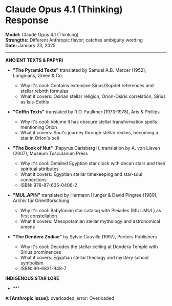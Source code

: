 # Claude Opus 4.1 (Thinking) Response

**Model:** Claude Opus 4.1 (Thinking)  
**Strengths:** Different Anthropic flavor; catches ambiguity wording  
**Date:** January 23, 2025

---

**ANCIENT TEXTS & PAPYRI**

- **"The Pyramid Texts"** translated by Samuel A.B. Mercer (1952), Longmans, Green & Co.
  - Why it's cool: Contains extensive Sirius/Sopdet references and stellar rebirth formulas
  - What it covers: Osirian stellar religion, Orion-Osiris correlation, Sirius as Isis-Sothis

- **"Coffin Texts"** translated by R.O. Faulkner (1973-1978), Aris & Phillips
  - Why it's cool: Volume II has obscure stellar transformation spells mentioning Orion
  - What it covers: Soul's journey through stellar realms, becoming a star in Orion's belt

- **"The Book of Nut"** (Papyrus Carlsberg I), translation by A. von Lieven (2007), Museum Tusculanum Press
  - Why it's cool: Detailed Egyptian star clock with decan stars and their spiritual attributes
  - What it covers: Egyptian stellar timekeeping and star-soul connections
  - ISBN: 978-87-635-0406-2

- **"MUL.APIN"** translated by Hermann Hunger & David Pingree (1989), Archiv für Orientforschung
  - Why it's cool: Babylonian star catalog with Pleiades (MUL.MUL) as first constellation
  - What it covers: Mesopotamian stellar mythology and astronomical omens

- **"The Dendera Zodiac"** by Sylvie Cauville (1997), Peeters Publishers
  - Why it's cool: Decodes the stellar ceiling at Dendera Temple with Sirius prominences
  - What it covers: Egyptian stellar theology and mystery school symbolism
  - ISBN: 90-6831-948-7

**INDIGENOUS STAR LORE**

- **"

 ❌ **[Anthropic Issue]:** overloaded_error: Overloaded
